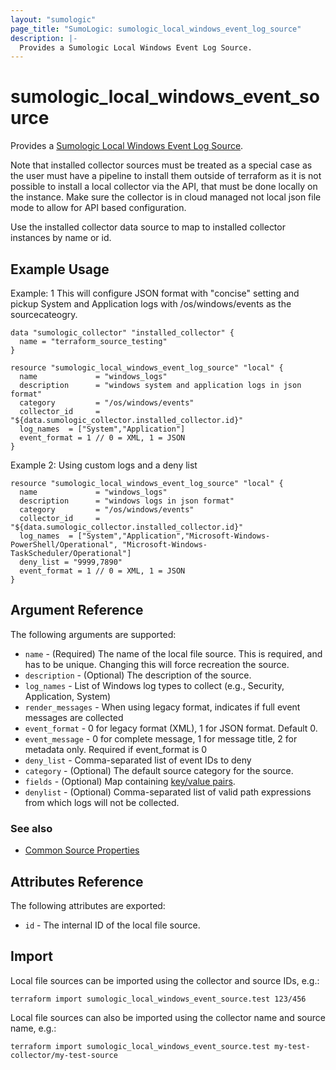 ```yaml
---
layout: "sumologic"
page_title: "SumoLogic: sumologic_local_windows_event_log_source"
description: |-
  Provides a Sumologic Local Windows Event Log Source.
---
```


# sumologic_local_windows_event_source
Provides a [Sumologic Local Windows Event Log Source][1].

Note that installed collector sources must be treated as a special case as the user must have a pipeline to install them outside of terraform as it is not possible to install a local collector via the API, that must be done locally on the instance. Make sure the collector is in cloud managed not local json file mode to allow for API based configuration.

Use the installed collector data source to map to installed collector instances by name or id.

## Example Usage

Example: 1 This will configure JSON format with "concise" setting and pickup System and Application logs with /os/windows/events as the sourcecateogry.

```hcl
data "sumologic_collector" "installed_collector" {
  name = "terraform_source_testing"
}

resource "sumologic_local_windows_event_log_source" "local" {
  name             = "windows_logs"
  description      = "windows system and application logs in json format"
  category         = "/os/windows/events"
  collector_id     = "${data.sumologic_collector.installed_collector.id}"
  log_names  = ["System","Application"]
  event_format = 1 // 0 = XML, 1 = JSON
}
```

Example 2: Using custom logs and a deny list
```hcl
resource "sumologic_local_windows_event_log_source" "local" {
  name             = "windows_logs"
  description      = "windows logs in json format"
  category         = "/os/windows/events"
  collector_id     = "${data.sumologic_collector.installed_collector.id}"
  log_names  = ["System","Application","Microsoft-Windows-PowerShell/Operational", "Microsoft-Windows-TaskScheduler/Operational"]
  deny_list = "9999,7890"
  event_format = 1 // 0 = XML, 1 = JSON
}
```



## Argument Reference

The following arguments are supported:

  * `name` - (Required) The name of the local file source. This is required, and has to be unique. Changing this will force recreation the source.
  * `description` - (Optional) The description of the source.
  * `log_names` - List of Windows log types to collect (e.g., Security, Application, System)
  * `render_messages` - When using legacy format, indicates if full event messages are collected
  * `event_format` - 0 for legacy format (XML), 1 for JSON format. Default 0.
  * `event_message` - 0 for complete message, 1 for message title, 2 for metadata only. Required if event_format is 0
  * `deny_list` - Comma-separated list of event IDs to deny
  * `category` - (Optional) The default source category for the source.
  * `fields` - (Optional) Map containing [key/value pairs][2].
  * `denylist` - (Optional) Comma-separated list of valid path expressions from which logs will not be collected.

### See also
  * [Common Source Properties](https://github.com/terraform-providers/terraform-provider-sumologic/tree/master/website#common-source-properties)

## Attributes Reference
The following attributes are exported:

  * `id` - The internal ID of the local file source.

## Import
Local file sources can be imported using the collector and source IDs, e.g.:

```hcl
terraform import sumologic_local_windows_event_source.test 123/456
```

Local file sources can also be imported using the collector name and source name, e.g.:

```hcl
terraform import sumologic_local_windows_event_source.test my-test-collector/my-test-source
```

[1]: https://help.sumologic.com/docs/send-data/installed-collectors/sources/local-windows-event-log-source/
[2]: https://help.sumologic.com/Manage/Fields
[3]: https://help.sumologic.com/docs/send-data/use-json-configure-sources/json-parameters-installed-sources/#local-windows-event-logsource